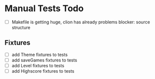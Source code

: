 # Manual Tests Todo

- [ ] Makefile is getting huge, clion has already problems
  blocker: source structure

## Fixtures

- [ ] add Theme fixtures to tests
- [ ] add saveGames fixtures to tests
- [ ] add Level fixtures to tests
- [ ] add Highscore fixtures to tests
